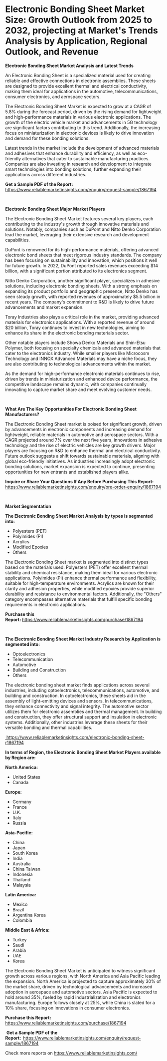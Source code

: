 <p><h1>Electronic Bonding Sheet Market Size: Growth Outlook from 2025 to 2032, projecting at Market's Trends Analysis by Application, Regional Outlook, and Revenue</h1></p><p><strong>Electronic Bonding Sheet Market Analysis and Latest Trends</strong></p>
<p><p>An Electronic Bonding Sheet is a specialized material used for creating reliable and effective connections in electronic assemblies. These sheets are designed to provide excellent thermal and electrical conductivity, making them ideal for applications in the automotive, telecommunications, consumer electronics, and aerospace sectors. </p><p>The Electronic Bonding Sheet Market is expected to grow at a CAGR of 5.8% during the forecast period, driven by the rising demand for lightweight and high-performance materials in various electronic applications. The growth of the electric vehicle market and advancements in 5G technology are significant factors contributing to this trend. Additionally, the increasing focus on miniaturization in electronic devices is likely to drive innovation and demand for these bonding solutions. </p><p>Latest trends in the market include the development of advanced materials and adhesives that enhance durability and efficiency, as well as eco-friendly alternatives that cater to sustainable manufacturing practices. Companies are also investing in research and development to integrate smart technologies into bonding solutions, further expanding their applications across different industries.</p></p>
<p><strong>Get a Sample PDF of the Report:&nbsp;</strong> <a href="https://www.reliablemarketinsights.com/enquiry/request-sample/1867194?utm_campaign=2261&utm_medium=2&utm_source=Github&utm_content=ia&utm_term=13022025&utm_id=electronic-bonding-sheet">https://www.reliablemarketinsights.com/enquiry/request-sample/1867194</a></p>
<p>&nbsp;</p>
<p><strong>Electronic Bonding Sheet Major Market Players</strong></p>
<p><p>The Electronic Bonding Sheet Market features several key players, each contributing to the industry's growth through innovative materials and solutions. Notably, companies such as DuPont and Nitto Denko Corporation lead the market, leveraging their extensive research and development capabilities. </p><p>DuPont is renowned for its high-performance materials, offering advanced electronic bond sheets that meet rigorous industry standards. The company has been focusing on sustainability and innovation, which positions it well for future growth. In 2022, DuPont reported sales revenues exceeding $14 billion, with a significant portion attributed to its electronics segment.</p><p>Nitto Denko Corporation, another significant player, specializes in adhesive solutions, including electronic bonding sheets. With a strong emphasis on expanding its product portfolio and geographic presence, Nitto Denko has seen steady growth, with reported revenues of approximately $5.5 billion in recent years. The company's commitment to R&D is likely to drive future advancements and market expansion.</p><p>Toray Industries also plays a critical role in the market, providing advanced materials for electronics applications. With a reported revenue of around $20 billion, Toray continues to invest in new technologies, aiming to enhance its share in the electronic bonding materials sector.</p><p>Other notable players include Showa Denko Materials and Shin-Etsu Polymer, both focusing on specialty chemicals and advanced materials that cater to the electronics industry. While smaller players like Microcosm Technology and INNOX Advanced Materials may have a niche focus, they are also contributing to technological advancements within the market.</p><p>As the demand for high-performance electronic materials continues to rise, driven by trends in miniaturization and enhanced device performance, the competitive landscape remains dynamic, with companies continually innovating to capture market share and meet evolving customer needs.</p></p>
<p>&nbsp;</p>
<p><strong>What Are The Key Opportunities For Electronic Bonding Sheet Manufacturers?</strong></p>
<p><p>The Electronic Bonding Sheet market is poised for significant growth, driven by advancements in electronic components and increasing demand for lightweight, reliable materials in automotive and aerospace sectors. With a CAGR projected around 7% over the next five years, innovations in adhesive technology and the rise of electric vehicles are key growth drivers. Major players are focusing on R&D to enhance thermal and electrical conductivity. Future outlook suggests a shift towards sustainable materials, aligning with global eco-friendly initiatives. As industries increasingly adopt electronic bonding solutions, market expansion is expected to continue, presenting opportunities for new entrants and established players alike.</p></p>
<p><strong>Inquire or Share Your Questions If Any Before Purchasing This Report:</strong> <a href="https://www.reliablemarketinsights.com/enquiry/pre-order-enquiry/1867194?utm_campaign=2261&utm_medium=2&utm_source=Github&utm_content=ia&utm_term=13022025&utm_id=electronic-bonding-sheet">https://www.reliablemarketinsights.com/enquiry/pre-order-enquiry/1867194</a></p>
<p>&nbsp;</p>
<p><strong>Market Segmentation</strong></p>
<p><strong>The Electronic Bonding Sheet Market Analysis by types is segmented into:</strong></p>
<p><ul><li>Polyesters (PET)</li><li>Polyimides (PI)</li><li>Acrylics</li><li>Modified Epoxies</li><li>Others</li></ul></p>
<p><p>The Electronic Bonding Sheet market is segmented into distinct types based on the materials used. Polyesters (PET) offer excellent thermal stability and chemical resistance, making them ideal for various electronic applications. Polyimides (PI) enhance thermal performance and flexibility, suitable for high-temperature environments. Acrylics are known for their clarity and adhesion properties, while modified epoxies provide superior durability and resistance to environmental factors. Additionally, the "Others" category encompasses alternative materials that fulfill specific bonding requirements in electronic applications.</p></p>
<p><strong>Purchase this Report:&nbsp;</strong><a href="https://www.reliablemarketinsights.com/purchase/1867194?utm_campaign=2261&utm_medium=2&utm_source=Github&utm_content=ia&utm_term=13022025&utm_id=electronic-bonding-sheet">https://www.reliablemarketinsights.com/purchase/1867194</a></p>
<p>&nbsp;</p>
<p><strong>The Electronic Bonding Sheet Market Industry Research by Application is segmented into:</strong></p>
<p><ul><li>Optoelectronics</li><li>Telecommunication</li><li>Automotive</li><li>Building and Construction</li><li>Others</li></ul></p>
<p><p>The electronic bonding sheet market finds applications across several industries, including optoelectronics, telecommunications, automotive, and building and construction. In optoelectronics, these sheets aid in the assembly of light-emitting devices and sensors. In telecommunications, they enhance connectivity and signal integrity. The automotive sector utilizes them for electronic assemblies and thermal management. In building and construction, they offer structural support and insulation in electronic systems. Additionally, other industries leverage these sheets for their versatile bonding and thermal capabilities.</p></p>
<p><a href="https://www.reliablemarketinsights.com/electronic-bonding-sheet-r1867194?utm_campaign=2261&utm_medium=2&utm_source=Github&utm_content=ia&utm_term=13022025&utm_id=electronic-bonding-sheet">&nbsp;https://www.reliablemarketinsights.com/electronic-bonding-sheet-r1867194</a></p>
<p><strong>In terms of Region, the Electronic Bonding Sheet Market Players available by Region are:</strong></p>
<p>
    <p> <strong> North America: </strong>
        <ul>
            <li>United States</li>
            <li>Canada</li>
        </ul>
        </p> 
    <p> <strong> Europe: </strong>
        <ul>
            <li>Germany</li>
            <li>France</li>
            <li>U.K.</li>
            <li>Italy</li>
            <li>Russia</li>
        </ul>
        </p> 
    <p> <strong> Asia-Pacific: </strong>
        <ul>
            <li>China</li>
            <li>Japan</li>
            <li>South Korea</li>
            <li>India</li>
            <li>Australia</li>
            <li>China Taiwan</li>
            <li>Indonesia</li>
            <li>Thailand</li>
            <li>Malaysia</li>
        </ul>
        </p> 
    <p> <strong> Latin America: </strong>
        <ul>
            <li>Mexico</li>
            <li>Brazil</li>
            <li>Argentina Korea</li>
            <li>Colombia</li>
        </ul>
        </p> 
    <p> <strong> Middle East & Africa: </strong>
        <ul>
            <li>Turkey</li>
            <li>Saudi</li>
            <li>Arabia</li>
            <li>UAE</li>
            <li>Korea</li>
        </ul>
    </p>
    </p>
<p><p>The Electronic Bonding Sheet Market is anticipated to witness significant growth across various regions, with North America and Asia Pacific leading the expansion. North America is projected to capture approximately 30% of the market share, driven by technological advancements and increased adoption in aerospace and automotive sectors. Asia Pacific is expected to hold around 35%, fueled by rapid industrialization and electronics manufacturing. Europe follows closely at 25%, while China is slated for a 10% share, focusing on innovations in consumer electronics.</p></p>
<p><strong>Purchase this Report: </strong><a href="https://www.reliablemarketinsights.com/purchase/1867194?utm_campaign=2261&utm_medium=2&utm_source=Github&utm_content=ia&utm_term=13022025&utm_id=electronic-bonding-sheet">https://www.reliablemarketinsights.com/purchase/1867194</a></p>
<p>&nbsp;<strong>Get a Sample PDF of the Report:&nbsp;&nbsp;</strong><a href="https://www.reliablemarketinsights.com/enquiry/request-sample/1867194?utm_campaign=2261&utm_medium=2&utm_source=Github&utm_content=ia&utm_term=13022025&utm_id=electronic-bonding-sheet">https://www.reliablemarketinsights.com/enquiry/request-sample/1867194</a></p>
<p><strong></strong></p>
<p>Check more reports on <a href="https://www.reliablemarketinsights.com/?utm_campaign=2261&utm_medium=2&utm_source=Github&utm_content=ia&utm_term=13022025&utm_id=electronic-bonding-sheet">https://www.reliablemarketinsights.com/</a></p>